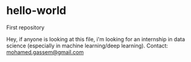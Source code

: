 # hello-world
First repository

Hey, if anyone is looking at this file, i'm looking for an internship in data science (especially in machine learning/deep learning).
Contact: mohamed.gassem@gmail.com
